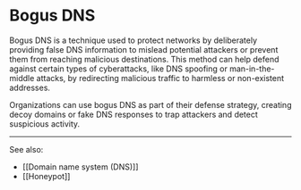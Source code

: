 
# Bogus DNS 

Bogus DNS is a technique used to protect networks by deliberately providing false DNS information to mislead potential attackers or prevent them from reaching malicious destinations. This method can help defend against certain types of cyberattacks, like DNS spoofing or man-in-the-middle attacks, by redirecting malicious traffic to harmless or non-existent addresses.

Organizations can use bogus DNS as part of their defense strategy, creating decoy domains or fake DNS responses to trap attackers and detect suspicious activity.

---

See also:

- [[Domain name system (DNS)]]
- [[Honeypot]]